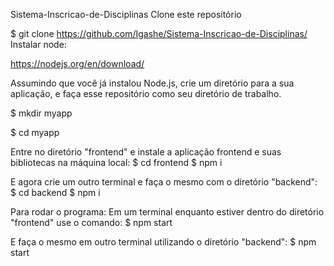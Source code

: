 Sistema-Inscricao-de-Disciplinas
Clone este repositório

$ git clone https://github.com/Igashe/Sistema-Inscricao-de-Disciplinas/
Instalar node:

https://nodejs.org/en/download/

Assumindo que você já instalou Node.js, crie um diretório para a sua aplicação, e faça esse repositório como seu diretório de trabalho.

$ mkdir myapp

$ cd myapp


Entre no diretório "frontend" e instale a aplicação frontend e suas bibliotecas na máquina local:
$ cd frontend
$ npm i

E agora crie um outro terminal e faça o mesmo com o diretório "backend":
$ cd backend
$ npm i

Para rodar o programa:
Em um terminal enquanto estiver dentro do diretório "frontend" use o comando:
$ npm start

E faça o mesmo em outro terminal utilizando o diretório "backend":
$ npm start